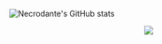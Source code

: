 ![Necrodante's GitHub stats](https://github-readme-stats.vercel.app/api?username=necrodante&show_icons=true&theme=transparent&hide_border=true&title_color=FFFFFF)

<p align="center">
  <a href="https://skillicons.dev">
    <img src="https://skillicons.dev/icons?i=py,js,ts,html,css,figma,git,obsidian,ps,vscode" />
  </a>
</p>

<!--
**Necrodante/Necrodante** is a ✨ _special_ ✨ repository because its `README.md` (this file) appears on your GitHub profile.

Here are some ideas to get you started:

- 🔭 I’m currently working on ...
- 🌱 I’m currently learning ...
- 👯 I’m looking to collaborate on ...
- 🤔 I’m looking for help with ...
- 💬 Ask me about ...
- 📫 How to reach me: ...
- 😄 Pronouns: ...
- ⚡ Fun fact: ...
-->
